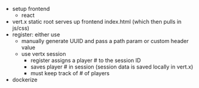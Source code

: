 - setup frontend
    - react
- vert.x static root serves up frontend index.html (which then pulls in js/css)
- register: either use
    - manually generate UUID and pass a path param or custom header value
    - use vertx session
        - register assigns a player # to the session ID
        - saves player # in session (session data is saved locally in vert.x)
        - must keep track of # of players
- dockerize
